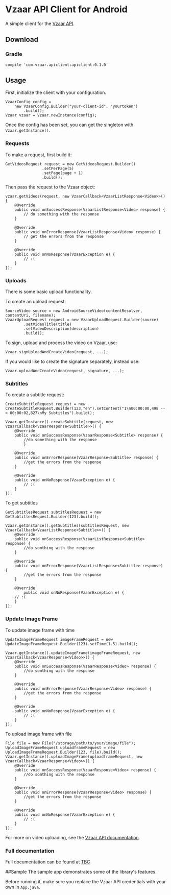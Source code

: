 # Vzaar API Client for Android
A simple client for the [Vzaar API](https://vzaar.readme.io/).

## Download
### Gradle
```
compile 'com.vzaar.apiclient:apiclient:0.1.0'
```

## Usage
First, initialize the client with your configuration.
```
VzaarConfig config =
    new VzaarConfig.Builder("your-client-id", "yourtoken")
        .build();
Vzaar vzaar = Vzaar.newInstance(config);
```

Once the config has been set, you can get the singleton with `Vzaar.getInstance()`.

### Requests
To make a request, first build it:
```
GetVideosRequest request = new GetVideosRequest.Builder()
                .setPerPage(5)
                .setPage(page + 1)
                .build();
```

Then pass the request to the Vzaar object:
```
vzaar.getVideos(request, new VzaarCallback<VzaarListResponse<Video>>() {
    @Override
    public void onSuccessResponse(VzaarListResponse<Video> response) {
        // do something with the response
    }

    @Override
    public void onErrorResponse(VzaarListResponse<Video> response) {
        // get the errors from the response
    }

    @Override
    public void onNoResponse(VzaarException e) {
        // :(
    }
});
```

### Uploads
There is some basic upload functionality.

To create an upload request:
```
SourceVideo source = new AndroidSourceVideo(contentResolver, contentUri, filename);
VzaarUploadRequest request = new VzaarUploadRequest.Builder(source)
        .setVideoTitle(title)
        .setVideoDescription(description)
        .build();
```

To sign, upload and process the video on Vzaar, use:
```
Vzaar.signUploadAndCreateVideo(request, ...);
```
If you would like to create the signature separately, instead use:
```
Vzaar.uploadAndCreateVideo(request, signature, ...);
```

### Subtitles
To create a subtitle request:
```
CreateSubtitleRequest request = new CreateSubtitleRequest.Builder(123,"en").setContent("1\n00:00:00,498 --> 00:00:02,827\nMy Subtitles").build();

Vzaar.getInstance().createSubtitle(request, new VzaarCallback<VzaarResponse<Subtitle>>() {
    @Override
    public void onSuccessResponse(VzaarResponse<Subtitle> response) {
        //do something with the response
        }

    @Override
    public void onErrorResponse(VzaarResponse<Subtitle> response) {
        //get the errors from the response
    }

    @Override
    public void onNoResponse(VzaarException e) {
        // :(
    }
});
```

To get subtitles
```
GetSubtitlesRequest subtitlesRequest = new GetSubtitlesRequest.Builder(123).build();

Vzaar.getInstance().getSubtitles(subtitlesRequest, new VzaarCallback<VzaarListResponse<Subtitle>>() {
    @Override
    public void onSuccessResponse(VzaarListResponse<Subtitle> response) {
        //do somthing with the response
    }

    @Override
    public void onErrorResponse(VzaarListResponse<Subtitle> response) {
        //get the errors from the response
    }

    @Override
        public void onNoResponse(VzaarException e) {
    // :(
    }
});
```

### Update Image Frame
To update image frame with time
```
UpdateImageFrameRequest imageFrameRequest = new UpdateImageFrameRequest.Builder(123).setTime(1.5).build();

Vzaar.getInstance().updateImageFrame(imageFrameRequest, new VzaarCallback<VzaarResponse<Video>>() {
    @Override
    public void onSuccessResponse(VzaarResponse<Video> response) {
        //do somthing with the response
    }

    @Override
    public void onErrorResponse(VzaarResponse<Video> response) {
        //get the errors from the response
    }

    @Override
    public void onNoResponse(VzaarException e) {
        // :(
    }
});
```

To upload image frame with file
```
File file = new File("/storage/path/to/your/image/file");
UploadImageFrameRequest uploadframeRequest = new UploadImageFrameRequest.Builder(123, file).build();
Vzaar.getInstance().uploadImageFrame(uploadframeRequest, new VzaarCallback<VzaarResponse<Video>>() {
    @Override
    public void onSuccessResponse(VzaarResponse<Video> response) {
        //do somthing with the response
    }

    @Override
    public void onErrorResponse(VzaarResponse<Video> response) {
        //get the errors from the response
    }

    @Override
    public void onNoResponse(VzaarException e) {
        // :(
    }
});
```


For more on video uploading, see the [Vzaar API documentation](https://vzaar.readme.io/docs/video-upload).

### Full documentation
Full documentation can be found at [TBC](/)

##Sample
The sample app demonstrates some of the library's features.

Before running it, make sure you replace the Vzaar API credentials with your own in `App.java`.

